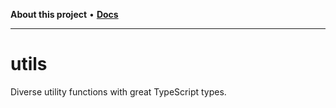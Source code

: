 **About this project** • [**Docs**](api.md)

***

# utils

Diverse utility functions with great TypeScript types.
